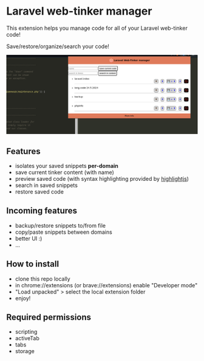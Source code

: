 # Laravel web-tinker manager

This extension helps you manage code for all of your Laravel web-tinker code! 

Save/restore/organize/search your code!

![alt text](images/screenshot.png)

## Features
  - isolates your saved snippets **per-domain**
  - save current tinker content (with name)
  - preview saved code (with syntax highlighting provided by [highlightjs](https://highlightjs.org/))
  - search in saved snippets
  - restore saved code

## Incoming features
  - backup/restore snippets to/from file
  - copy/paste snippets between domains
  - better UI :)
  - ...

## How to install
  - clone this repo locally
  - in chrome://extensions (or brave://extensions) enable "Developer mode"
  - "Load unpacked" > select the local extension folder
  - enjoy!

## Required permissions
  - scripting 
  - activeTab
  - tabs
  - storage